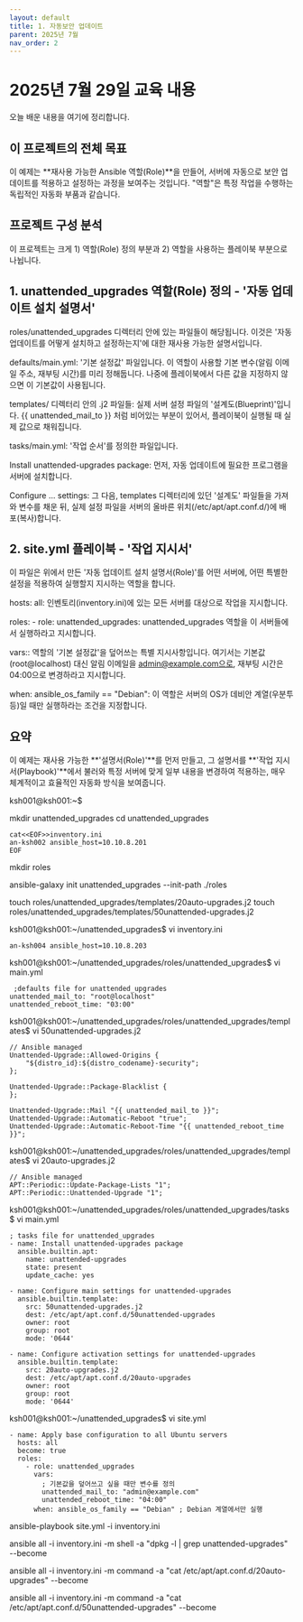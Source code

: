 ```yaml
---
layout: default
title: 1. 자동보안 업데이트 
parent: 2025년 7월
nav_order: 2
---
```


# 2025년 7월 29일 교육 내용

오늘 배운 내용을 여기에 정리합니다.

## 이 프로젝트의 전체 목표
이 예제는 **재사용 가능한 Ansible 역할(Role)**을 만들어, 서버에 자동으로 보안 업데이트를 적용하고 설정하는 과정을 보여주는 것입니다. "역할"은 특정 작업을 수행하는 독립적인 자동화 부품과 같습니다.

## 프로젝트 구성 분석
이 프로젝트는 크게 1) 역할(Role) 정의 부분과 2) 역할을 사용하는 플레이북 부분으로 나뉩니다.

## 1. unattended_upgrades 역할(Role) 정의 - '자동 업데이트 설치 설명서'
roles/unattended_upgrades 디렉터리 안에 있는 파일들이 해당됩니다. 이것은 '자동 업데이트를 어떻게 설치하고 설정하는지'에 대한 재사용 가능한 설명서입니다.

defaults/main.yml: '기본 설정값' 파일입니다. 이 역할이 사용할 기본 변수(알림 이메일 주소, 재부팅 시간)를 미리 정해둡니다. 나중에 플레이북에서 다른 값을 지정하지 않으면 이 기본값이 사용됩니다.

templates/ 디렉터리 안의 .j2 파일들: 실제 서버 설정 파일의 '설계도(Blueprint)'입니다. {{ unattended_mail_to }} 처럼 비어있는 부분이 있어서, 플레이북이 실행될 때 실제 값으로 채워집니다.

tasks/main.yml: '작업 순서'를 정의한 파일입니다.

Install unattended-upgrades package: 먼저, 자동 업데이트에 필요한 프로그램을 서버에 설치합니다.

Configure ... settings: 그 다음, templates 디렉터리에 있던 '설계도' 파일들을 가져와 변수를 채운 뒤, 실제 설정 파일을 서버의 올바른 위치(/etc/apt/apt.conf.d/)에 배포(복사)합니다.

## 2. site.yml 플레이북 - '작업 지시서'
이 파일은 위에서 만든 '자동 업데이트 설치 설명서(Role)'를 어떤 서버에, 어떤 특별한 설정을 적용하여 실행할지 지시하는 역할을 합니다.

hosts: all: 인벤토리(inventory.ini)에 있는 모든 서버를 대상으로 작업을 지시합니다.

roles: - role: unattended_upgrades: unattended_upgrades 역할을 이 서버들에서 실행하라고 지시합니다.

vars:: 역할의 '기본 설정값'을 덮어쓰는 특별 지시사항입니다. 여기서는 기본값(root@localhost) 대신 알림 이메일을 admin@example.com으로, 재부팅 시간은 04:00으로 변경하라고 지시합니다.

when: ansible_os_family == "Debian": 이 역할은 서버의 OS가 데비안 계열(우분투 등)일 때만 실행하라는 조건을 지정합니다.

## 요약
이 예제는 재사용 가능한 **'설명서(Role)'**를 먼저 만들고, 그 설명서를 **'작업 지시서(Playbook)'**에서 불러와 특정 서버에 맞게 일부 내용을 변경하여 적용하는, 매우 체계적이고 효율적인 자동화 방식을 보여줍니다.

ksh001@ksh001:~$

mkdir unattended_upgrades
cd unattended_upgrades

```
cat<<EOF>>inventory.ini
an-ksh002 ansible_host=10.10.8.201
EOF
```

mkdir roles

ansible-galaxy init unattended_upgrades --init-path ./roles

touch roles/unattended_upgrades/templates/20auto-upgrades.j2
touch roles/unattended_upgrades/templates/50unattended-upgrades.j2

ksh001@ksh001:~/unattended_upgrades$
vi inventory.ini

```
an-ksh004 ansible_host=10.10.8.203
```

ksh001@ksh001:~/unattended_upgrades/roles/unattended_upgrades$
vi main.yml
```
 ;defaults file for unattended_upgrades
unattended_mail_to: "root@localhost"
unattended_reboot_time: "03:00"
```

ksh001@ksh001:~/unattended_upgrades/roles/unattended_upgrades/templates$
vi 50unattended-upgrades.j2

```
// Ansible managed
Unattended-Upgrade::Allowed-Origins {
    "${distro_id}:${distro_codename}-security";
};

Unattended-Upgrade::Package-Blacklist {
};

Unattended-Upgrade::Mail "{{ unattended_mail_to }}";
Unattended-Upgrade::Automatic-Reboot "true";
Unattended-Upgrade::Automatic-Reboot-Time "{{ unattended_reboot_time }}";
```

ksh001@ksh001:~/unattended_upgrades/roles/unattended_upgrades/templates$
vi 20auto-upgrades.j2

```
// Ansible managed
APT::Periodic::Update-Package-Lists "1";
APT::Periodic::Unattended-Upgrade "1";
```

ksh001@ksh001:~/unattended_upgrades/roles/unattended_upgrades/tasks$
vi main.yml

```
; tasks file for unattended_upgrades
- name: Install unattended-upgrades package
  ansible.builtin.apt:
    name: unattended-upgrades
    state: present
    update_cache: yes

- name: Configure main settings for unattended-upgrades
  ansible.builtin.template:
    src: 50unattended-upgrades.j2
    dest: /etc/apt/apt.conf.d/50unattended-upgrades
    owner: root
    group: root
    mode: '0644'

- name: Configure activation settings for unattended-upgrades
  ansible.builtin.template:
    src: 20auto-upgrades.j2
    dest: /etc/apt/apt.conf.d/20auto-upgrades
    owner: root
    group: root
    mode: '0644'
```

ksh001@ksh001:~/unattended_upgrades$
vi site.yml

```
- name: Apply base configuration to all Ubuntu servers
  hosts: all
  become: true
  roles:
    - role: unattended_upgrades
      vars:
        ; 기본값을 덮어쓰고 싶을 때만 변수를 정의
        unattended_mail_to: "admin@example.com"
        unattended_reboot_time: "04:00"
      when: ansible_os_family == "Debian" ; Debian 계열에서만 실행
```

ansible-playbook site.yml -i inventory.ini

ansible all -i inventory.ini -m shell -a "dpkg -l | grep unattended-upgrades" --become

ansible all -i inventory.ini -m command -a "cat /etc/apt/apt.conf.d/20auto-upgrades" --become

ansible all -i inventory.ini -m command -a "cat /etc/apt/apt.conf.d/50unattended-upgrades" --become

